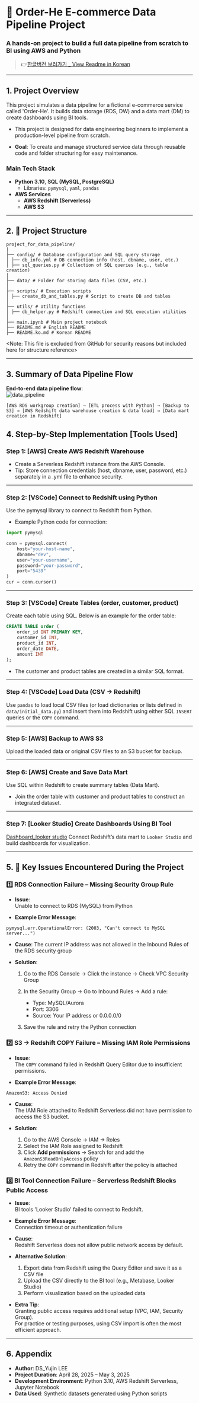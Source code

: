 # 🧱 Order-He E-commerce Data Pipeline Project

### A hands-on project to build a full data pipeline from scratch to BI using AWS and Python

> 👉[한글버전 보러가기 _ View Readme in Korean](README.ko.md)
---

## 1. Project Overview

This project simulates a data pipeline for a fictional e-commerce service called 'Order-He'. It builds data storage (RDS, DW) and a data mart (DM) to create dashboards using BI tools.

- This project is designed for data engineering beginners to implement a production-level pipeline from scratch.

* **Goal**: To create and manage structured service data through reusable code and folder structuring for easy maintenance.

### Main Tech Stack

- **Python 3.10**, **SQL (MySQL, PostgreSQL)**
  - Libraries: `pymysql`, `yaml`, `pandas`
- **AWS Services**
  - **AWS Redshift (Serverless)**
  - **AWS S3**

---

## 2. 📁 Project Structure
```text
project_for_data_pipeline/
|
├── config/ # Database configuration and SQL query storage
│ ├── db_info.yml # DB connection info (host, dbname, user, etc.) 
│ ├── sql_queries.py # Collection of SQL queries (e.g., table creation)
│
├── data/ # Folder for storing data files (CSV, etc.)
│
├── scripts/ # Execution scripts
│ ├── create_db_and_tables.py # Script to create DB and tables
│
├── utils/ # Utility functions
│ ├── db_helper.py # Redshift connection and SQL execution utilities
│
├── main.ipynb # Main project notebook
├── README.md # English README
├── README.ko.md # Korean README
```

<Note: This file is excluded from GitHub for security reasons but included here for structure reference>

---

## 3. Summary of Data Pipeline Flow

**End-to-end data pipeline flow**:  
![data_pipeline](images/data_pipeline_chart_ver1.png)

```text
[AWS RDS workgroup creation] → [ETL process with Python] → [Backup to S3] → [AWS Redshift data warehouse creation & data load] → [Data mart creation in Redshift]
```

## 4. Step-by-Step Implementation [Tools Used]
### Step 1: [AWS] Create AWS Redshift Warehouse

- Create a Serverless Redshift instance from the AWS Console.
- Tip: Store connection credentials (host, dbname, user, password, etc.) separately in a .yml file to enhance security.

---

### Step 2: [VSCode] Connect to Redshift using Python

Use the pymysql library to connect to Redshift from Python.

- Example Python code for connection:
```python
import pymysql

conn = pymysql.connect(
    host="your-host-name",
    dbname="dev",
    user="your-username",
    password="your-password",
    port="5439"
)
cur = conn.cursor()
```

---

### Step 3: [VSCode] Create Tables (order, customer, product)

Create each table using SQL. Below is an example for the order table:

```SQL
CREATE TABLE order (
    order_id INT PRIMARY KEY,
    customer_id INT,
    product_id INT,
    order_date DATE,
    amount INT
);
```
- The customer and product tables are created in a similar SQL format.

---

### Step 4: [VSCode] Load Data (CSV → Redshift)

Use `pandas` to load local CSV files
(or load dictionaries or lists defined in `data/initial_data.py`)
and insert them into Redshift using either SQL `INSERT` queries or the `COPY` command.

---

### Step 5: [AWS] Backup to AWS S3

Upload the loaded data or original CSV files to an S3 bucket for backup.

---

### Step 6: [AWS] Create and Save Data Mart

Use SQL within Redshift to create summary tables (Data Mart).  
- Join the order table with customer and product tables to construct an integrated dataset.

---

### Step 7: [Looker Studio] Create Dashboards Using BI Tool
[Dashboard_looker studio](images/looker_studio_dashboard.PNG)
Connect Redshift’s data mart to `Looker Studio` and build dashboards for visualization.

---
## 5. 🧨 Key Issues Encountered During the Project

### 1️⃣ RDS Connection Failure – Missing Security Group Rule

- **Issue**:  
  Unable to connect to RDS (MySQL) from Python

- **Example Error Message**:  
```text
pymysql.err.OperationalError: (2003, "Can't connect to MySQL server...")
```
- **Cause**:
    The current IP address was not allowed in the Inbound Rules of the RDS security group

- **Solution**:
    1. Go to the RDS Console → Click the instance → Check VPC Security Group
    2. In the Security Group → Go to Inbound Rules → Add a rule:

        - Type: MySQL/Aurora
        - Port: 3306
        - Source: Your IP address or 0.0.0.0/0

    3. Save the rule and retry the Python connection

### 2️⃣ S3 → Redshift COPY Failure – Missing IAM Role Permissions

- **Issue**:  
  The `COPY` command failed in Redshift Query Editor due to insufficient permissions.

- **Example Error Message**:  
```text
AmazonS3: Access Denied
```

- **Cause**:  
  The IAM Role attached to Redshift Serverless did not have permission to access the S3 bucket.

- **Solution**:  
  1. Go to the AWS Console → IAM → Roles  
  2. Select the IAM Role assigned to Redshift  
  3. Click **Add permissions** → Search for and add the `AmazonS3ReadOnlyAccess` policy  
  4. Retry the `COPY` command in Redshift after the policy is attached

### 3️⃣ BI Tool Connection Failure – Serverless Redshift Blocks Public Access

- **Issue**:  
  BI tools 'Looker Studio' failed to connect to Redshift.

- **Example Error Message**:  
  Connection timeout or authentication failure

- **Cause**:  
  Redshift Serverless does not allow public network access by default.

- **Alternative Solution**:  
  1. Export data from Redshift using the Query Editor and save it as a CSV file  
  2. Upload the CSV directly to the BI tool (e.g., Metabase, Looker Studio)  
  3. Perform visualization based on the uploaded data

- **Extra Tip**:  
  Granting public access requires additional setup (VPC, IAM, Security Group).  
  For practice or testing purposes, using CSV import is often the most efficient approach.

---
## 6. Appendix

- **Author**: DS_Yujin LEE  
- **Project Duration**: April 28, 2025 – May 3, 2025  
- **Development Environment**: Python 3.10, AWS Redshift Serverless, Jupyter Notebook  
- **Data Used**: Synthetic datasets generated using Python scripts
